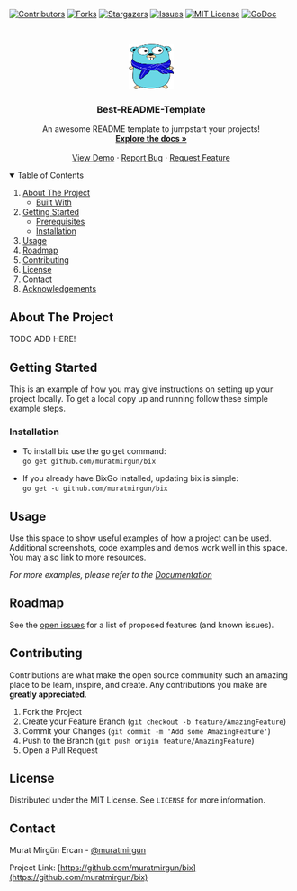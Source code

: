 
[![Contributors][contributors-shield]][contributors-url]
[![Forks][forks-shield]][forks-url]
[![Stargazers][stars-shield]][stars-url]
[![Issues][issues-shield]][issues-url]
[![MIT License][license-shield]][license-url]
[![GoDoc][linkedin-shield]][linkedin-url]



<!-- PROJECT LOGO -->
<br />
<p align="center">
  <a href="https://github.com/muratmirgun/bix">
    <img src="img/logo.png" alt="Logo" width="80" height="80">
  </a>

<h3 align="center">Best-README-Template</h3>

  <p align="center">
    An awesome README template to jumpstart your projects!
    <br />
    <a href="https://github.com/othneildrew/Best-README-Template"><strong>Explore the docs »</strong></a>
    <br />
    <br />
    <a href="https://github.com/muratmirgun/bix">View Demo</a>
    ·
    <a href="https://github.com/muratmirgun/bix/issues">Report Bug</a>
    ·
    <a href="https://github.com/muratmirgun/bix/issues">Request Feature</a>
  </p>




<!-- TABLE OF CONTENTS -->
<details open="open">
  <summary>Table of Contents</summary>
  <ol>
    <li>
      <a href="#about-the-project">About The Project</a>
      <ul>
        <li><a href="#built-with">Built With</a></li>
      </ul>
    </li>
    <li>
      <a href="#getting-started">Getting Started</a>
      <ul>
        <li><a href="#prerequisites">Prerequisites</a></li>
        <li><a href="#installation">Installation</a></li>
      </ul>
    </li>
    <li><a href="#usage">Usage</a></li>
    <li><a href="#roadmap">Roadmap</a></li>
    <li><a href="#contributing">Contributing</a></li>
    <li><a href="#license">License</a></li>
    <li><a href="#contact">Contact</a></li>
    <li><a href="#acknowledgements">Acknowledgements</a></li>
  </ol>
</details>



<!-- ABOUT THE PROJECT -->
## About The Project

TODO ADD HERE!


<!-- GETTING STARTED -->
## Getting Started

This is an example of how you may give instructions on setting up your project locally.
To get a local copy up and running follow these simple example steps.

### Installation


- To install bix use the go get command:  
`go get github.com/muratmirgun/bix`

- If you already have BixGo installed, updating bix is simple:  
`go get -u github.com/muratmirgun/bix`




<!-- USAGE EXAMPLES -->
## Usage

Use this space to show useful examples of how a project can be used. Additional screenshots, code examples and demos work well in this space. You may also link to more resources.

_For more examples, please refer to the [Documentation](https://example.com)_



<!-- ROADMAP -->
## Roadmap

See the [open issues](https://github.com/muratmirgun/bix/issues) for a list of proposed features (and known issues).



<!-- CONTRIBUTING -->
## Contributing

Contributions are what make the open source community such an amazing place to be learn, inspire, and create. Any contributions you make are **greatly appreciated**.

1. Fork the Project
2. Create your Feature Branch (`git checkout -b feature/AmazingFeature`)
3. Commit your Changes (`git commit -m 'Add some AmazingFeature'`)
4. Push to the Branch (`git push origin feature/AmazingFeature`)
5. Open a Pull Request



<!-- LICENSE -->
## License

Distributed under the MIT License. See `LICENSE` for more information.



<!-- CONTACT -->
## Contact

Murat Mirgün Ercan - [@muratmirgun](https://twitter.com/muratmirgun) 

Project Link: [https://github.com/muratmirgun/bix](https://github.com/muratmirgun/bix)








<!-- MARKDOWN LINKS & IMAGES -->
<!-- https://www.markdownguide.org/basic-syntax/#reference-style-links -->
[contributors-shield]: https://img.shields.io/github/contributors/muratmirgun/bix.svg?style=for-the-badge
[contributors-url]: https://github.com/muratmirgun/bix/graphs/contributors
[forks-shield]: https://img.shields.io/github/forks/muratmirgun/bix.svg?style=for-the-badge
[forks-url]: https://github.com/muratmirgun/bix/network/members
[stars-shield]: https://img.shields.io/github/stars/muratmirgun/bix.svg?style=for-the-badge
[stars-url]: https://github.com/muratmirgun/bix/stargazers
[issues-shield]: https://img.shields.io/github/issues/muratmirgun/bix.svg?style=for-the-badge
[issues-url]: https://github.com/muratmirgun/bix/issues
[license-shield]: https://img.shields.io/github/license/muratmirgun/bix.svg?style=for-the-badge
[license-url]: https://github.com/muratmirgun/bix/blob/master/LICENSE.txt
[linkedin-shield]: https://pkg.go.dev/badge/github.com/muratmirgun/bix?status.svg?style=for-the-badge&logo=go&colorB=555
[linkedin-url]: https://pkg.go.dev/badge/github.com/muratmirgun/bix
